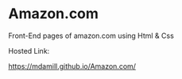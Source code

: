# Amazon.com
Front-End pages of amazon.com using Html &amp; Css

Hosted Link: 

https://mdamill.github.io/Amazon.com/
